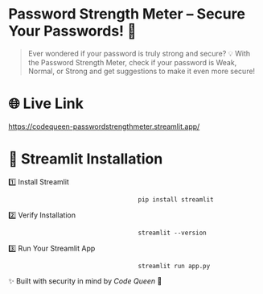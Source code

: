 # Password Strength Meter – Secure Your Passwords! 🔐
> Ever wondered if your password is truly strong and secure? 💡 With the Password Strength Meter, check if your password is Weak, Normal, or Strong and get suggestions to make it even more secure!

# 🌐 Live Link
https://codequeen-passwordstrengthmeter.streamlit.app/

# 📌 Streamlit Installation
1️⃣ Install Streamlit

                                        pip install streamlit
2️⃣ Verify Installation

                                        streamlit --version
3️⃣ Run Your Streamlit App

                                        streamlit run app.py

✨ Built with security in mind by *Code Queen* 🚀

